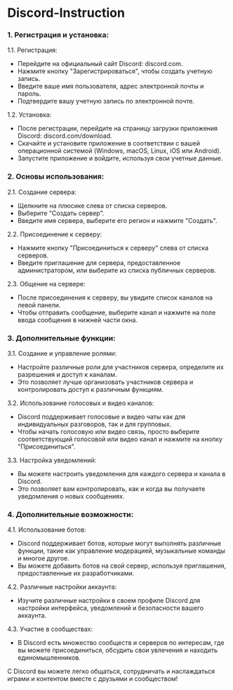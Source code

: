 # Discord-Instruction
### 1. Регистрация и установка:

1.1. Регистрация:

- Перейдите на официальный сайт Discord: discord.com.
- Нажмите кнопку "Зарегистрироваться", чтобы создать учетную запись.
- Введите ваше имя пользователя, адрес электронной почты и пароль.
- Подтвердите вашу учетную запись по электронной почте.

1.2. Установка:

- После регистрации, перейдите на страницу загрузки приложения Discord: discord.com/download.
- Скачайте и установите приложение в соответствии с вашей операционной системой (Windows, macOS, Linux, iOS или Android).
- Запустите приложение и войдите, используя свои учетные данные.

### 2. Основы использования:

2.1. Создание сервера:

- Щелкните на плюсике слева от списка серверов.
- Выберите "Создать сервер".
- Введите имя сервера, выберите его регион и нажмите "Создать".

2.2. Присоединение к серверу:

- Нажмите кнопку "Присоединиться к серверу" слева от списка серверов.
- Введите приглашение для сервера, предоставленное администратором, или выберите из списка публичных серверов.

2.3. Общение на сервере:

- После присоединения к серверу, вы увидите список каналов на левой панели.
- Чтобы отправить сообщение, выберите канал и нажмите на поле ввода сообщения в нижней части окна.

### 3. Дополнительные функции:

3.1. Создание и управление ролями:

- Настройте различные роли для участников сервера, определите их разрешения и доступ к каналам.
- Это позволяет лучше организовать участников сервера и контролировать доступ к различным функциям.

3.2. Использование голосовых и видео каналов:

- Discord поддерживает голосовые и видео чаты как для индивидуальных разговоров, так и для групповых.
- Чтобы начать голосовую или видео связь, просто выберите соответствующий голосовой или видео канал и нажмите на кнопку "Присоединиться".

3.3. Настройка уведомлений:

- Вы можете настроить уведомления для каждого сервера и канала в Discord.
- Это позволяет вам контролировать, как и когда вы получаете уведомления о новых сообщениях.

### 4. Дополнительные возможности:

4.1. Использование ботов:

- Discord поддерживает ботов, которые могут выполнять различные функции, такие как управление модерацией, музыкальные команды и многое другое.
- Вы можете добавить ботов на свой сервер, используя приглашения, предоставленные их разработчиками.

4.2. Различные настройки аккаунта:

- Изучите различные настройки в своем профиле Discord для настройки интерфейса, уведомлений и безопасности вашего аккаунта.

4.3. Участие в сообществах:

- В Discord есть множество сообществ и серверов по интересам, где вы можете присоединиться, обсудить свои увлечения и находить единомышленников.

С Discord вы можете легко общаться, сотрудничать и наслаждаться играми и контентом вместе с друзьями и сообществом!

